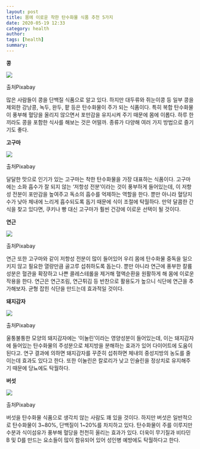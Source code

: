 ```yaml
---
layout: post
title: 몸에 이로운 착한 탄수화물 식품 추천 5가지 
date: 2020-05-19 12:33
category: health
author: 
tags: [health]
summary: 
---
```



**콩**

![](https://img1.daumcdn.net/thumb/R720x0/?fname=https%3A%2F%2Ft1.daumcdn.net%2Fliveboard%2Finterstella-story%2F14dd0d0733154c9a993cbe6fde90e308.JPG)

출처Pixabay

많은 사람들이 콩을 단백질 식품으로 알고 있다. 하지만 대두류와 쥐눈이콩 등 일부 콩을 제외한 강낭콩, 녹두, 완두, 팥 등은 탄수화물이 주가 되는 식품이다. 특히 복합 탄수화물이 풍부해 혈당을 올리지 않으면서 포만감을 유지시켜 주기 때문에 몸에 이롭다. 하루 한 끼라도 콩을 포함한 식사를 해보는 것은 어떨까. 종류가 다양해 여러 가지 방법으로 즐기기도 좋다.

**고구마**

![](https://img1.daumcdn.net/thumb/R720x0/?fname=https%3A%2F%2Ft1.daumcdn.net%2Fliveboard%2Finterstella-story%2F918d7374d6d84e0f8285d10338ea8e76.JPG)

출처Pixabay

달달한 맛으로 인기가 있는 고구마는 착한 탄수화물을 가장 대표하는 식품이다. 고구마에는 소화 흡수가 잘 되지 않는 ‘저항성 전분’이라는 것이 풍부하게 들어있는데, 이 저항성 전분이 포만감을 높여주고 독소의 흡수를 억제하는 역할을 한다. 뿐만 아니라 혈당지수가 낮아 체내에 느리게 흡수되도록 돕기 때문에 식이 조절에 탁월하다. 만약 달콤한 간식을 찾고 있다면, 쿠키나 빵 대신 고구마가 훨씬 건강에 이로운 선택이 될 것이다.

**연근**

![](https://img1.daumcdn.net/thumb/R720x0/?fname=https%3A%2F%2Ft1.daumcdn.net%2Fliveboard%2Finterstella-story%2F5f73fc2ae8ea4f96a90f2e5dbf0ba50b.JPG)

출처Pixabay

연근 또한 고구마와 같이 저항성 전분이 많이 들어있어 우리 몸에 탄수화물 중독을 일으키지 않고 필요한 열량만큼 골고루 섭취하도록 돕는다. 뿐만 아니라 연근에 풍부한 칼륨성분은 혈관을 확장하고 나쁜 콜레스테롤을 제거해 혈액순환을 원활하게 해 몸에 이로운 작용을 한다. 연근은 연근조림, 연근튀김 등 반찬으로 활용도가 높으니 식단에 연근을 추가해보자. 균형 잡힌 식단을 만드는데 효과적일 것이다.

**돼지감자**

![](https://img1.daumcdn.net/thumb/R720x0/?fname=https%3A%2F%2Ft1.daumcdn.net%2Fliveboard%2Finterstella-story%2Faa957ed03c0d4429adc4bf918cb1c9da.JPG)

출처Pixabay

울퉁불퉁한 모양의 돼지감자에는 ‘이눌린’이라는 영양성분이 들어있는데, 이는 돼지감자에 들어있는 탄수화물의 주성분으로 체지방을 분해하는 효과가 있어 다이어트에 도움이 된다고. 연구 결과에 의하면 돼지감자를 꾸준히 섭취하면 체내의 중성지방의 농도를 줄이는데 효과도 있다고 한다. 또한 이눌린은 칼로리가 낮고 인슐린을 정상치로 유지해주기 때문에 당뇨에도 탁월하다.

**버섯**

![](https://img1.daumcdn.net/thumb/R720x0/?fname=https%3A%2F%2Ft1.daumcdn.net%2Fliveboard%2Finterstella-story%2F2a49bd4aff144637afade46406143609.JPG)

출처Pixabay

버섯을 탄수화물 식품으로 생각치 않는 사람도 꽤 있을 것이다. 하지만 버섯은 일반적으로 탄수화물이 3~80%, 단백질이 1~20%를 차지하고 있다. 탄수화물이 주를 이루지만 수분과 식이섬유가 풍부해 혈당을 천천히 올리는 효과가 있다. 더욱이 무기질과 비타민 B 및 D를 만드는 요소들이 많이 함유되어 있어 성인병 예방에도 탁월하다고 한다.
